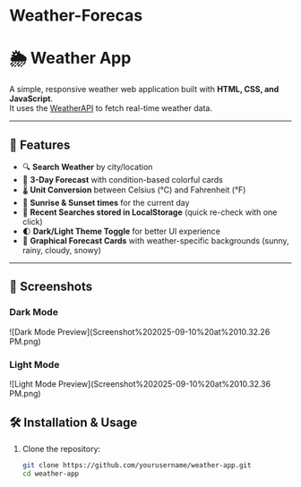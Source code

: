 # Weather-Forecas
# 🌦️ Weather App

A simple, responsive weather web application built with **HTML, CSS, and JavaScript**.  
It uses the [WeatherAPI](https://www.weatherapi.com/) to fetch real-time weather data.  

---

## 🚀 Features

- 🔍 **Search Weather** by city/location  
- 📅 **3-Day Forecast** with condition-based colorful cards  
- 🌡️ **Unit Conversion** between Celsius (°C) and Fahrenheit (°F)  
- 🌅 **Sunrise & Sunset times** for the current day  
- 💾 **Recent Searches stored in LocalStorage** (quick re-check with one click)  
- 🌓 **Dark/Light Theme Toggle** for better UI experience  
- 🎨 **Graphical Forecast Cards** with weather-specific backgrounds (sunny, rainy, cloudy, snowy)

---

## 📸 Screenshots

### Dark Mode
![Dark Mode Preview](Screenshot%202025-09-10%20at%2010.32.26 PM.png)

### Light Mode
![Light Mode Preview](Screenshot%202025-09-10%20at%2010.32.36 PM.png)


## 🛠️ Installation & Usage

1. Clone the repository:
   ```bash
   git clone https://github.com/yourusername/weather-app.git
   cd weather-app
